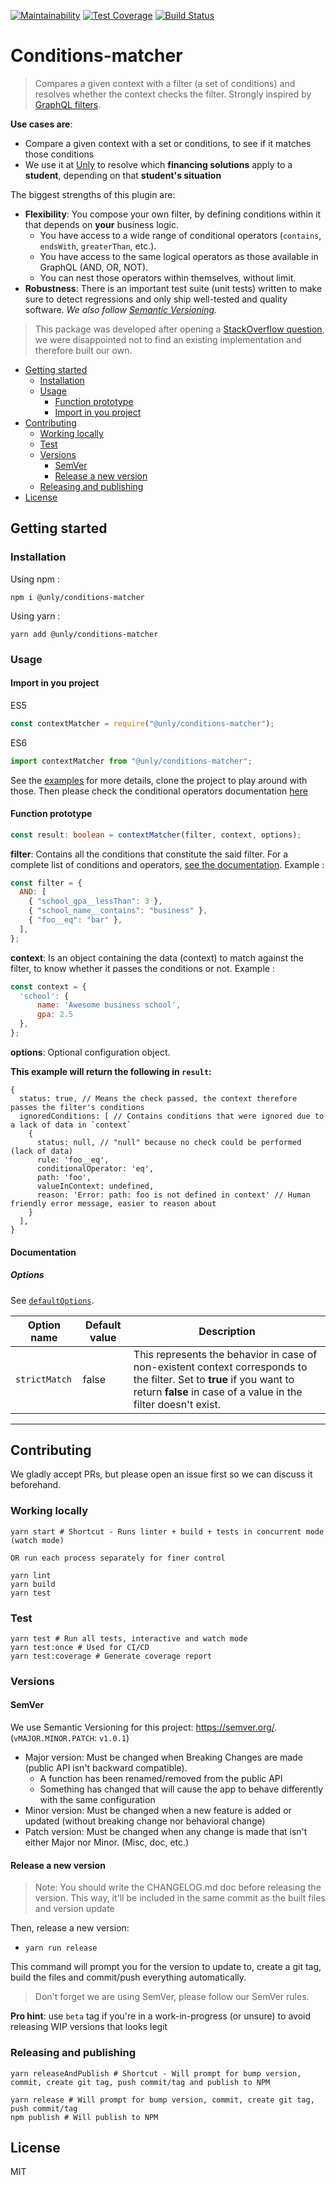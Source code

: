 [![Maintainability](https://api.codeclimate.com/v1/badges/d8318651d334711f79dc/maintainability)](https://codeclimate.com/github/UnlyEd/conditions-matcher/maintainability)
[![Test Coverage](https://api.codeclimate.com/v1/badges/d8318651d334711f79dc/test_coverage)](https://codeclimate.com/github/UnlyEd/conditions-matcher/test_coverage)
[![Build Status](https://codebuild.eu-west-1.amazonaws.com/badges?uuid=eyJlbmNyeXB0ZWREYXRhIjoiWGQ3V2dEdGpUendlc05TRm5RWXZzejJCRDFVb09maFJqSzRmKzh4aUZzSVY3Qk9nZ2hMTmV0Z3VtOUJQYW5Hd3diZnlvMXhFUnhIQjVEc0RnRm9XTnRnPSIsIml2UGFyYW1ldGVyU3BlYyI6Ii9NdXdzQ2JNQ2lLUWZQR04iLCJtYXRlcmlhbFNldFNlcmlhbCI6MX0%3D&branch=master)](https://eu-west-1.console.aws.amazon.com/codesuite/codebuild/projects/conditions-matcher/history)

# Conditions-matcher

> Compares a given context with a filter (a set of conditions) and resolves whether the context checks the filter.
> Strongly inspired by [GraphQL filters](https://www.prisma.io/docs/reference/prisma-api/queries-ahwee4zaey#filtering-by-field).

**Use cases are**:
- Compare a given context with a set or conditions, to see if it matches those conditions
- We use it at [Unly](https://unly.org/) to resolve which **financing solutions** apply to a **student**, depending on that **student's situation**

The biggest strengths of this plugin are:
- **Flexibility**: You compose your own filter, by defining conditions within it that depends on **your** business logic. 
  - You have access to a wide range of conditional operators (`contains`, `endsWith`, `greaterThan`, etc.).
  - You have access to the same logical operators as those available in GraphQL (AND, OR, NOT).
  - You can nest those operators within themselves, without limit.
- **Robustness**: There is an important test suite (unit tests) written to make sure to detect regressions and only ship well-tested and quality software. _We also follow [Semantic Versioning](#semver)._

> This package was developed after opening a [StackOverflow question](https://stackoverflow.com/questions/56309234/algorithm-to-filter-data-structure-and-or-not-similar-to-graphql-implementation), we were disappointed not to find an existing implementation and therefore built our own.

<!-- toc -->

- [Getting started](#getting-started)
  * [Installation](#installation)
  * [Usage](#usage)
    + [Function prototype](#function-prototype)
    + [Import in you project](#import-in-you-project)
- [Contributing](#contributing)
  * [Working locally](#working-locally)
  * [Test](#test)
  * [Versions](#versions)
    + [SemVer](#semver)
    + [Release a new version](#release-a-new-version)
  * [Releasing and publishing](#releasing-and-publishing)
- [License](#license)

<!-- tocstop -->

## Getting started

### Installation

Using npm :
```
npm i @unly/conditions-matcher
```
Using yarn :
```
yarn add @unly/conditions-matcher
```

### Usage

#### Import in you project
ES5
```js
const contextMatcher = require("@unly/conditions-matcher");
```

ES6
```js
import contextMatcher from "@unly/conditions-matcher";
```

See the [examples](./examples) for more details, clone the project to play around with those.
Then please check the conditional operators documentation [here](./README-CONDITIONAL-OPERATORS.md)

#### Function prototype
```ts
const result: boolean = contextMatcher(filter, context, options);
```

**filter**: Contains all the conditions that constitute the said filter. For a complete list of conditions and operators, [see the documentation](./README-CONDITIONAL-OPERATORS.md). Example :
```js
const filter = {
  AND: [
    { "school_gpa__lessThan": 3 },
    { "school_name__contains": "business" },
    { "foo__eq": "bar" },
  ],
};
```

**context**: Is an object containing the data (context) to match against the filter, to know whether it passes the conditions or not. Example :
```js
const context = {
  'school': {
      name: 'Awesome business school',
      gpa: 2.5
  },
};
```

**options**: Optional configuration object. 

**This example will return the following in `result`:**
```
{
  status: true, // Means the check passed, the context therefore passes the filter's conditions
  ignoredConditions: [ // Contains conditions that were ignored due to a lack of data in `context`
    {
      status: null, // "null" because no check could be performed (lack of data)
      rule: 'foo__eq',
      conditionalOperator: 'eq',
      path: 'foo',
      valueInContext: undefined,
      reason: 'Error: path: foo is not defined in context' // Human friendly error message, easier to reason about
    }
  ],
}
```

#### Documentation

##### Options
See [`defaultOptions`](./src/utils/constants.ts).

| Option name  | Default value | Description |
|--------------|---------------|--------------|
| `strictMatch` | false | This represents the behavior in case of non-existent context corresponds to the filter. Set to **true** if you want to return **false** in case of a value in the filter doesn't exist. |


---

## Contributing

We gladly accept PRs, but please open an issue first so we can discuss it beforehand.

### Working locally

```
yarn start # Shortcut - Runs linter + build + tests in concurrent mode (watch mode)

OR run each process separately for finer control

yarn lint
yarn build
yarn test
```


### Test

```
yarn test # Run all tests, interactive and watch mode
yarn test:once # Used for CI/CD
yarn test:coverage # Generate coverage report
```

### Versions

#### SemVer

We use Semantic Versioning for this project: https://semver.org/. (`vMAJOR.MINOR.PATCH`: `v1.0.1`)

- Major version: Must be changed when Breaking Changes are made (public API isn't backward compatible).
  - A function has been renamed/removed from the public API
  - Something has changed that will cause the app to behave differently with the same configuration
- Minor version: Must be changed when a new feature is added or updated (without breaking change nor behavioral change)
- Patch version: Must be changed when any change is made that isn't either Major nor Minor. (Misc, doc, etc.)

#### Release a new version

> Note: You should write the CHANGELOG.md doc before releasing the version. 
This way, it'll be included in the same commit as the built files and version update

Then, release a new version:

- `yarn run release`

This command will prompt you for the version to update to, create a git tag, build the files and commit/push everything automatically.

> Don't forget we are using SemVer, please follow our SemVer rules.

**Pro hint**: use `beta` tag if you're in a work-in-progress (or unsure) to avoid releasing WIP versions that looks legit


### Releasing and publishing

```
yarn releaseAndPublish # Shortcut - Will prompt for bump version, commit, create git tag, push commit/tag and publish to NPM

yarn release # Will prompt for bump version, commit, create git tag, push commit/tag
npm publish # Will publish to NPM
```

## License

MIT
